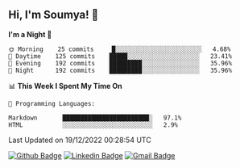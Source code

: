 ## Hi, I'm Soumya! 👋

<!--START_SECTION:waka-->
**I'm a Night 🦉** 

```text
🌞 Morning    25 commits     █░░░░░░░░░░░░░░░░░░░░░░░░   4.68% 
🌆 Daytime    125 commits    █████░░░░░░░░░░░░░░░░░░░░   23.41% 
🌃 Evening    192 commits    █████████░░░░░░░░░░░░░░░░   35.96% 
🌙 Night      192 commits    █████████░░░░░░░░░░░░░░░░   35.96%

```


📊 **This Week I Spent My Time On** 

```text
💬 Programming Languages: 

Markdown       ████████████████████████░   97.1% 
HTML           ░░░░░░░░░░░░░░░░░░░░░░░░░   2.9%
```


 Last Updated on 19/12/2022 00:28:54 UTC
<!--END_SECTION:waka-->

[![Github Badge](https://img.shields.io/badge/-rubyruins-grey?style=for-the-badge&logo=github&logoColor=white&link=https://github.com/rubyruins/)](https://www.github.com/rubyruins/) 
[![Linkedin Badge](https://img.shields.io/badge/-Soumya%20Parekh-0072b1?style=for-the-badge&logo=Linkedin&logoColor=white&link=https://www.linkedin.com/in/Soumya-Parekh/)](https://www.linkedin.com/in/Soumya-Parekh/) 
[![Gmail Badge](https://img.shields.io/badge/-soumyaparekh.me@gmail.com-c14438?style=for-the-badge&logo=Gmail&logoColor=white&link=mailto:soumyaparekh.me@gmail.com)](mailto:soumyaparekh.me@gmail.com) 
